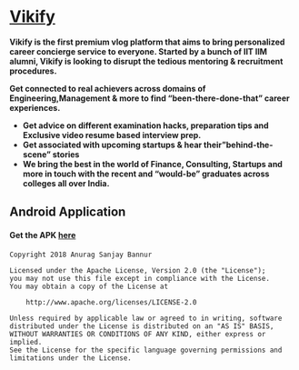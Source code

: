 # [Vikify](http://vikify.in/)

**Vikify is the first premium vlog platform that aims to bring personalized career concierge service to everyone. Started by a bunch of IIT IIM alumni, Vikify is looking to disrupt the tedious mentoring & recruitment procedures.**

**Get connected to real achievers across domains of Engineering,Management & more to find “been-there-done-that” career experiences.**
- **Get advice on different examination hacks, preparation tips and Exclusive video resume based interview prep.**
- **Get associated with upcoming startups & hear their”behind-the-scene” stories**
- **We bring the best in the world of Finance, Consulting, Startups and more in touch with the recent and “would-be” graduates across colleges all over India.**

## Android Application

#### Get the APK [here](https://github.com/Anurag26/Executables/blob/master/vikify_release.apk)




```
Copyright 2018 Anurag Sanjay Bannur

Licensed under the Apache License, Version 2.0 (the "License");
you may not use this file except in compliance with the License.
You may obtain a copy of the License at

    http://www.apache.org/licenses/LICENSE-2.0

Unless required by applicable law or agreed to in writing, software
distributed under the License is distributed on an "AS IS" BASIS,
WITHOUT WARRANTIES OR CONDITIONS OF ANY KIND, either express or implied.
See the License for the specific language governing permissions and
limitations under the License.

```
